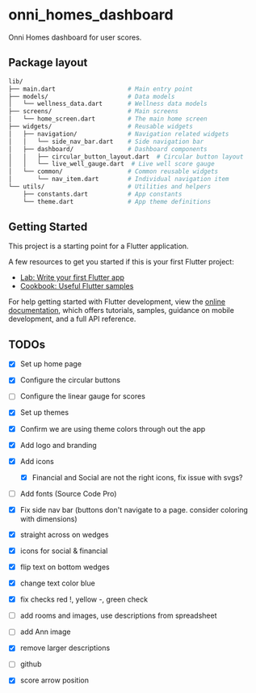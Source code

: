 # onni_homes_dashboard

Onni Homes dashboard for user scores.

## Package layout

```bash
lib/
├── main.dart                    # Main entry point
├── models/                      # Data models
│   └── wellness_data.dart       # Wellness data models
├── screens/                     # Main screens
│   └── home_screen.dart         # The main home screen
├── widgets/                     # Reusable widgets 
│   ├── navigation/              # Navigation related widgets
│   │   └── side_nav_bar.dart    # Side navigation bar
│   ├── dashboard/               # Dashboard components
│   │   ├── circular_button_layout.dart  # Circular button layout
│   │   └── live_well_gauge.dart  # Live well score gauge
│   └── common/                  # Common reusable widgets
│       └── nav_item.dart        # Individual navigation item
└── utils/                       # Utilities and helpers
    ├── constants.dart           # App constants
    └── theme.dart               # App theme definitions
```

## Getting Started

This project is a starting point for a Flutter application.

A few resources to get you started if this is your first Flutter project:

- [Lab: Write your first Flutter app](https://docs.flutter.dev/get-started/codelab)
- [Cookbook: Useful Flutter samples](https://docs.flutter.dev/cookbook)

For help getting started with Flutter development, view the
[online documentation](https://docs.flutter.dev/), which offers tutorials,
samples, guidance on mobile development, and a full API reference.

## TODOs

- [x] Set up home page
- [x] Configure the circular buttons
- [ ] Configure the linear gauge for scores
- [x] Set up themes
- [x] Confirm we are using theme colors through out the app
- [x] Add logo and branding
- [x] Add icons
  - [x] Financial and Social are not the right icons, fix issue with svgs?  
- [ ] Add fonts (Source Code Pro)
- [x] Fix side nav bar (buttons don't navigate to a page. consider coloring with dimensions)

- [x] straight across on wedges
- [x] icons for social & financial
- [x] flip text on bottom wedges
- [x] change text color blue

- [x] fix checks red !, yellow -, green check
- [ ] add rooms and images, use descriptions from spreadsheet
- [ ] add Ann image
- [x] remove larger descriptions
- [ ] github
- [x] score arrow position

<!-- urgent, needs attention, passed -->

<!-- assets/icons/clarity--dollar-solid.svg
assets/icons/f7--house-fill.svg
assets/icons/fa-solid--walking.svg
assets/icons/ic--round-emoji-emotions.svg
assets/icons/material-symbols--work.svg
assets/icons/mdi--brain-freeze.svg
assets/icons/mdi--meditation.svg
assets/icons/ri--dashboard-fill.svg
assets/icons/tabler--social.svg -->